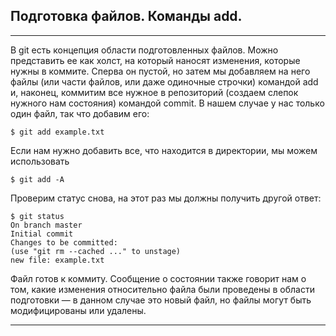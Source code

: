 ## Подготовка файлов. Команды add.

---

В git есть концепция области подготовленных файлов. Можно представить ее как холст, на который наносят изменения, которые нужны в коммите. Сперва он пустой, но затем мы добавляем на него файлы (или части файлов, или даже одиночные строчки) командой add и, наконец, коммитим все нужное в репозиторий (создаем слепок нужного нам состояния) командой commit.
В нашем случае у нас только один файл, так что добавим его:

```
$ git add example.txt
```

Если нам нужно добавить все, что находится в директории, мы можем использовать

```
$ git add -A
```

Проверим статус снова, на этот раз мы должны получить другой ответ:

```
$ git status
On branch master
Initial commit
Changes to be committed:
(use "git rm --cached ..." to unstage)
new file: example.txt
```

Файл готов к коммиту. Сообщение о состоянии также говорит нам о том, какие изменения относительно файла были проведены в области подготовки — в данном случае это новый файл, но файлы могут быть модифицированы или удалены.

---